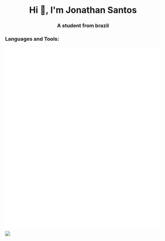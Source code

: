<h1 align="center">Hi 👋, I'm Jonathan Santos</h1>
<h3 align="center">A student from brazil</h3>
<h3 align="left">Languages and Tools:</h3>
<p align="left"><img src="https://github.com/Thunderte/github-stats/blob/master/generated/languages.svg" align="left"></p>

<p><img src="https://github.com/Thunderte/github-stats/blob/master/generated/overview.svg" action="left")</p>
<img align="center" src="https://github.com/brenoepics/github-stats/blob/master/generated/github-snake.svg"/>


